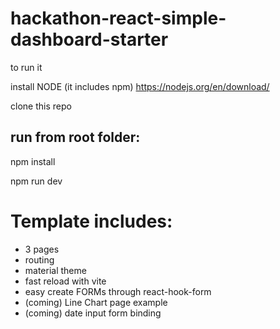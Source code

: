 # hackathon-react-simple-dashboard-starter

to run it 

install NODE (it includes npm)
https://nodejs.org/en/download/

clone this repo

## run from root folder:

npm install

npm run dev

# Template includes:

- 3 pages
- routing
- material theme
- fast reload with vite
- easy create FORMs through react-hook-form
- (coming) Line Chart page example
- (coming) date input form binding
